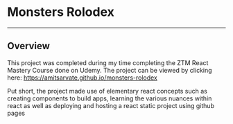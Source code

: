 # Monsters Rolodex

--- 

## Overview 

This project was completed during my time completing the ZTM React Mastery Course done on Udemy. The project can be viewed by clicking here: https://amitsarvate.github.io/monsters-rolodex


Put short, the project made use of elementary react concepts such as creating components to build apps, learning the various nuances within react as well as
deploying and hosting a react static project using github pages 
